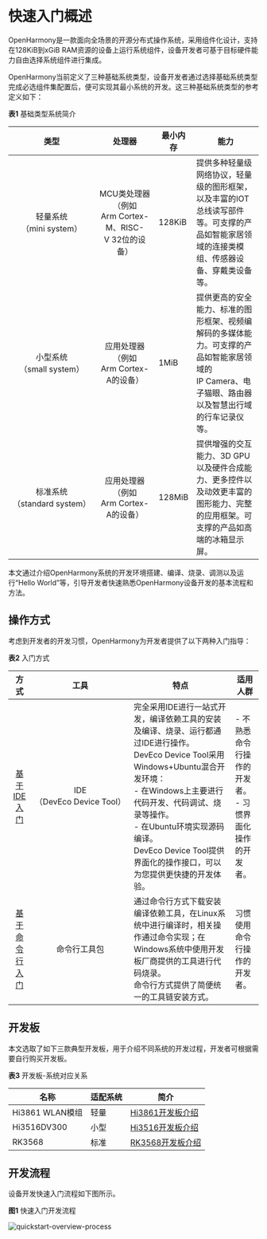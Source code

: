 # 快速入门概述


OpenHarmony是一款面向全场景的开源分布式操作系统，采用组件化设计，支持在128KiB到xGiB RAM资源的设备上运行系统组件，设备开发者可基于目标硬件能力自由选择系统组件进行集成。


OpenHarmony当前定义了三种基础系统类型，设备开发者通过选择基础系统类型完成必选组件集配置后，便可实现其最小系统的开发。这三种基础系统类型的参考定义如下：


  **表1** 基础类型系统简介

| 类型 | 处理器 | 最小内存 | 能力 | 
| :--------: | :--------: | -------- | -------- |
| 轻量系统（mini&nbsp;system） | MCU类处理器（例如Arm&nbsp;Cortex-M、RISC-V&nbsp;32位的设备） | 128KiB | 提供多种轻量级网络协议，轻量级的图形框架，以及丰富的IOT总线读写部件等。可支撑的产品如智能家居领域的连接类模组、传感器设备、穿戴类设备等。 | 
| 小型系统（small&nbsp;system） | 应用处理器（例如Arm&nbsp;Cortex-A的设备） | 1MiB | 提供更高的安全能力、标准的图形框架、视频编解码的多媒体能力。可支撑的产品如智能家居领域的IP&nbsp;Camera、电子猫眼、路由器以及智慧出行域的行车记录仪等。 | 
| 标准系统（standard&nbsp;system） | 应用处理器（例如Arm&nbsp;Cortex-A的设备） | 128MiB | 提供增强的交互能力、3D&nbsp;GPU以及硬件合成能力、更多控件以及动效更丰富的图形能力、完整的应用框架。可支撑的产品如高端的冰箱显示屏。 | 


本文通过介绍OpenHarmony系统的开发环境搭建、编译、烧录、调测以及运行“Hello World”等，引导开发者快速熟悉OpenHarmony设备开发的基本流程和方法。


## 操作方式

考虑到开发者的开发习惯，OpenHarmony为开发者提供了以下两种入门指导：

  **表2** 入门方式

| 方式 | 工具 | 特点 | 适用人群 |
| :--------: | :--------: | -------- | -------- |
| [基于IDE入门](quickstart-ide-env-win.md) | IDE（DevEco&nbsp;Device&nbsp;Tool） | 完全采用IDE进行一站式开发，编译依赖工具的安装及编译、烧录、运行都通过IDE进行操作。<br/>DevEco&nbsp;Device&nbsp;Tool采用Windows+Ubuntu混合开发环境：<br/>-&nbsp;在Windows上主要进行代码开发、代码调试、烧录等操作。<br/>-&nbsp;在Ubuntu环境实现源码编译。<br/>DevEco&nbsp;Device&nbsp;Tool提供界面化的操作接口，可以为您提供更快捷的开发体验。 | -&nbsp;不熟悉命令行操作的开发者。<br/>-&nbsp;习惯界面化操作的开发者。 |
| [基于命令行入门](quickstart-pkg-prepare.md) | 命令行工具包 | 通过命令行方式下载安装编译依赖工具，在Linux系统中进行编译时，相关操作通过命令实现；在Windows系统中使用开发板厂商提供的工具进行代码烧录。<br/>命令行方式提供了简便统一的工具链安装方式。 | 习惯使用命令行操作的开发者。 |


## 开发板

本文选取了如下三款典型开发板，用于介绍不同系统的开发过程，开发者可根据需要自行购买开发板。

  **表3** 开发板-系统对应关系

| 名称 | 适配系统 | 简介 | 
| -------- | -------- | -------- |
| Hi3861&nbsp;WLAN模组 | 轻量 | [Hi3861开发板介绍](quickstart-appendix-hi3861.md) | 
| Hi3516DV300 | 小型 | [Hi3516开发板介绍](quickstart-appendix-hi3516.md) | 
| RK3568 | 标准 | [RK3568开发板介绍](quickstart-appendix-rk3568.md) | 


## 开发流程

设备开发快速入门流程如下图所示。

  **图1** 快速入门开发流程

![quickstart-overview-process](figures/quickstart-overview-process.png)
